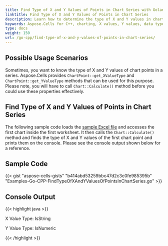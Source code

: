 ```yaml
---
title: Find Type of X and Y Values of Points in Chart Series with Golang via C++
linktitle: Find Type of X and Y Values of Points in Chart Series
description: Learn how to determine the type of X and Y values in chart series points using Aspose.Cells for C++. Our guide will explain the different types of data values and show you how to access and work with them in your charts.
keywords: Aspose.Cells for C++, charting, X values, Y values, data types, access, work with, chart series.
type: docs
weight: 150
url: /go-cpp/find-type-of-x-and-y-values-of-points-in-chart-series/
---
```


## **Possible Usage Scenarios**
Sometimes, you want to know the type of X and Y values of chart points in a series. Aspose.Cells provides `ChartPoint::get_XValueType` and `ChartPoint::get_YValueType` methods that can be used for this purpose. Please note, you will have to call `Chart::Calculate()` method before you could use these properties effectively.

## **Find Type of X and Y Values of Points in Chart Series**
The following sample code loads the [sample Excel file](64716905.xlsx) and accesses the first chart inside the first worksheet. It then calls the `Chart::Calculate()` method and finds the type of X and Y values of the first chart point and prints them on the console. Please see the console output shown below for a reference.

## **Sample Code**
{{< gist "aspose-cells-gists" "b414abd53259bbc47d2c3c0fe985395b" "Examples-Go-CPP-FindTypeOfXAndYValuesOfPointsInChartSeries.go" >}}
## **Console Output**

{{< highlight java >}}

X Value Type: IsString

Y Value Type: IsNumeric

{{< /highlight >}}